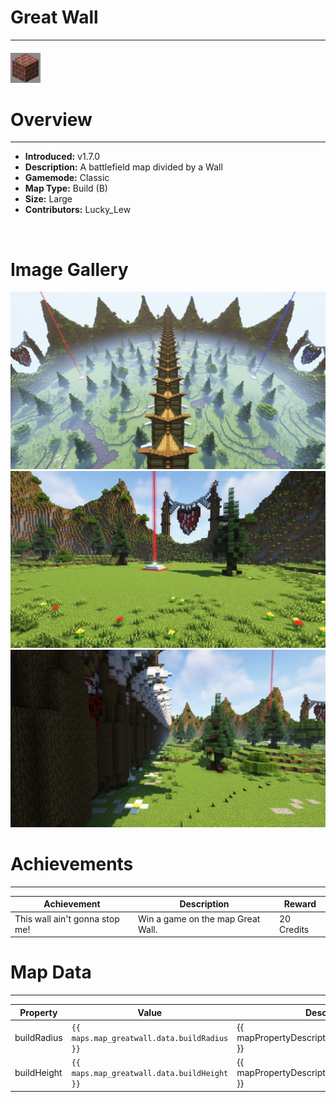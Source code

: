 # Great Wall

***

#### ![greatwallicon](../assets/icons/greatwall-icon.jpg)

# Overview
***
- **Introduced:** v1.7.0
- **Description:** A battlefield map divided by a Wall
- **Gamemode:** Classic
- **Map Type:** Build (B)
- **Size:** Large
- **Contributors:** Lucky_Lew

<br />  

# Image Gallery
![Great Wall - Overview](../assets/maps/greatwall/greatwall-overview.jpg '')
![Great Wall - Beacon](../assets/maps/greatwall/greatwall-beacon.jpg '')
![Great Wall - Middle](../assets/maps/greatwall/greatwall-mid.jpg '')

# Achievements
***

| Achievement | Description | Reward |
| ----- | ----- | ------ |
| This wall ain't gonna stop me! | Win a game on the map Great Wall. | 20 Credits |



# Map Data
***

| Property | Value | Description |
| ----------- | ----------- | ------ |
| buildRadius |`{{ maps.map_greatwall.data.buildRadius }}`| {{ mapPropertyDescriptions.buildRadius.classic }} |
| buildHeight |`{{ maps.map_greatwall.data.buildHeight }}`| {{ mapPropertyDescriptions.buildHeight.classic }} |